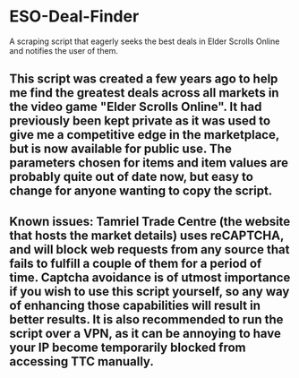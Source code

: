 # ESO-Deal-Finder
A scraping script that eagerly seeks the best deals in Elder Scrolls Online and notifies the user of them.

## This script was created a few years ago to help me find the greatest deals across all markets in the video game "Elder Scrolls Online". It had previously been kept private as it was used to give me a competitive edge in the marketplace, but is now available for public use. The parameters chosen for items and item values are probably quite out of date now, but easy to change for anyone wanting to copy the script. 

## Known issues: Tamriel Trade Centre (the website that hosts the market details) uses reCAPTCHA, and will block web requests from any source that fails to fulfill a couple of them for a period of time. Captcha avoidance is of utmost importance if you wish to use this script yourself, so any way of enhancing those capabilities will result in better results. It is also recommended to run the script over a VPN, as it can be annoying to have your IP become temporarily blocked from accessing TTC manually.